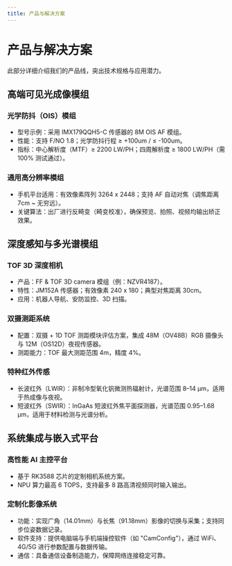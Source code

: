 ```yaml
---
title: 产品与解决方案
---
```


# 产品与解决方案

此部分详细介绍我们的产品线，突出技术规格与应用潜力。

## 高端可见光成像模组

### 光学防抖（OIS）模组

- 型号示例：采用 IMX179QQH5-C 传感器的 8M OIS AF 模组。
- 性能：支持 F/NO 1.8；光学防抖行程 ≥ +100um / ≤ -100um。
- 指标：中心解析度（MTF）≥ 2200 LW/PH；四周解析度 ≥ 1800 LW/PH（需 100% 测试通过）。

### 通用高分辨率模组

- 手机平台适用：有效像素阵列 3264 x 2448；支持 AF 自动对焦（调焦距离 7cm ~ 无穷远）。
- 关键算法：出厂进行反畸变（畸变校准），确保预览、拍照、视频均输出矫正效果。

## 深度感知与多光谱模组

### TOF 3D 深度相机

- 产品：FF & TOF 3D camera 模组（例：NZVR4187）。
- 特性：JM152A 传感器；有效像素 240 x 180；典型对焦距离 30cm。
- 应用：机器人导航、安防监控、3D 扫描。

### 双摄测距系统

- 配置：双摄 + 1D TOF 测距模块评估方案，集成 48M（OV48B）RGB 摄像头与 12M（OS12D）夜视传感器。
- 测距能力：TOF 最大测距范围 4m，精度 4%。

### 特种红外传感

- 长波红外（LWIR）：非制冷型氧化钒微测热辐射计，光谱范围 8–14 μm，适用于热成像与夜视。
- 短波红外（SWIR）：InGaAs 短波红外焦平面探测器，光谱范围 0.95–1.68 μm，适用于材料检测与光谱分析。

## 系统集成与嵌入式平台

### 高性能 AI 主控平台

- 基于 RK3588 芯片的定制相机系统方案。
- NPU 算力最高 6 TOPS，支持最多 8 路高清视频同时输入输出。

### 定制化影像系统

- 功能：实现广角（14.01mm）与长焦（91.18mm）影像的切换与采集；支持同步位姿数据记录。
- 软件支持：提供电脑端与手机端操控软件（如 "CamConfig"），通过 WiFi、4G/5G 进行参数配置与数据传输。
- 通信：具备通信设备制造能力，保障网络连接稳定可靠。